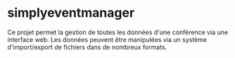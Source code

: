 # simplyeventmanager
Ce projet permet la gestion de toutes les données d'une conférence via une interface web. Les données peuvent être manipulées via un système d'import/export de fichiers dans de nombreux formats.
